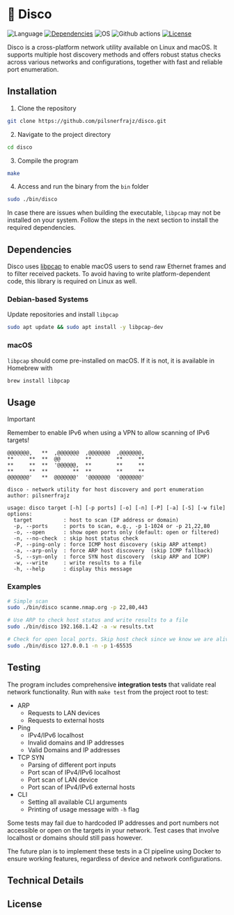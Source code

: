 

# 🪩 Disco
![Language](https://img.shields.io/badge/Language-C-%2300599C.svg)
[![Dependencies](https://img.shields.io/badge/Dependencies-libpcap-%230059.svg)](https://www.tcpdump.org/)
![OS](https://img.shields.io/badge/OS-Linux%2C%20macOS-ff8bba)
![Github actions](https://img.shields.io/badge/Github%20Actions-%23267.svg)
[![License](https://img.shields.io/badge/License-MIT-%2300.svg)](https://github.com/pilsnerfrajz/disco/tree/main?tab=MIT-1-ov-file)

Disco is a cross-platform network utility available on Linux and macOS. It supports multiple host discovery methods and offers robust status checks across various networks and configurations, together with fast and reliable port enumeration.

## Installation
1. Clone the repository
```bash
git clone https://github.com/pilsnerfrajz/disco.git
```
2. Navigate to the project directory
```bash
cd disco
```
3. Compile the program
```bash
make
```
4. Access and run the binary from the `bin` folder
```bash
sudo ./bin/disco
```

 In case there are issues when building the executable, `libpcap` may not be installed on your system. Follow the steps in the next section to install the required dependencies.

## Dependencies
Disco uses [libpcap](https://www.tcpdump.org/) to enable macOS users to send raw Ethernet frames and to filter received packets. To avoid having to write platform-dependent code, this library is required on Linux as well.

### Debian-based Systems
Update repositories and install `libpcap`
```bash
sudo apt update && sudo apt install -y libpcap-dev
```

### macOS
`libpcap` should come pre-installed on macOS. If it is not, it is available in Homebrew with
```bash
brew install libpcap
```

## Usage
> [!IMPORTANT]  
> Remember to enable IPv6 when using a VPN to allow scanning of IPv6 targets!
```
@@@@@@@,   **  ,@@@@@@@  ,@@@@@@@  ,@@@@@@@,
**     **  **  @@        **        **     **
**     **  **  '@@@@@@,  **        **     **
**     **  **        **  **        **     **
@@@@@@@'   **  @@@@@@@'  '@@@@@@@  '@@@@@@@'

disco - network utility for host discovery and port enumeration
author: pilsnerfrajz

usage: disco target [-h] [-p ports] [-o] [-n] [-P] [-a] [-S] [-w file]
options:
  target          : host to scan (IP address or domain)
  -p, --ports     : ports to scan, e.g., -p 1-1024 or -p 21,22,80
  -o, --open      : show open ports only (default: open or filtered)
  -n, --no-check  : skip host status check
  -P, --ping-only : force ICMP host discovery (skip ARP attempt)
  -a, --arp-only  : force ARP host discovery  (skip ICMP fallback)
  -S, --syn-only  : force SYN host discovery  (skip ARP and ICMP)
  -w, --write     : write results to a file
  -h, --help      : display this message
```

### Examples
```bash
# Simple scan
sudo ./bin/disco scanme.nmap.org -p 22,80,443

# Use ARP to check host status and write results to a file
sudo ./bin/disco 192.168.1.42 -a -w results.txt

# Check for open local ports. Skip host check since we know we are alive
sudo ./bin/disco 127.0.0.1 -n -p 1-65535
```

## Testing
The program includes comprehensive **integration tests** that validate real network functionality. Run with `make test` from the project root to test:
- ARP 
	- Requests to LAN devices 
	- Requests to external hosts
- Ping
	- IPv4/IPv6 localhost
	- Invalid domains and IP addresses
	- Valid Domains and IP addresses
- TCP SYN
	- Parsing of different port inputs
	- Port scan of IPv4/IPv6 localhost
	- Port scan of LAN device
	- Port scan of IPv4/IPv6 external hosts
- CLI
	- Setting all available CLI arguments
	- Printing of usage message with `-h` flag

Some tests may fail due to hardcoded IP addresses and port numbers not accessible or open on the targets in your network. Test cases that involve localhost or domains should still pass however. 

The future plan is to implement these tests in a CI pipeline using Docker to ensure working features, regardless of device and network configurations. 

## Technical Details

## License
